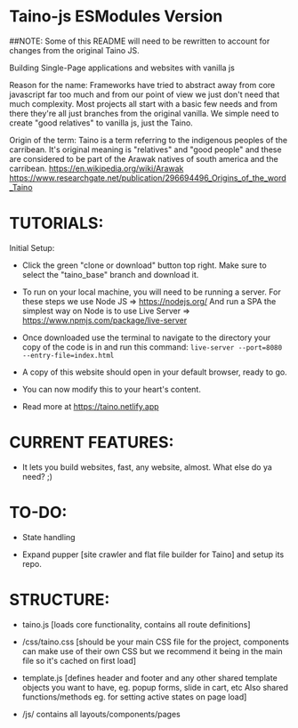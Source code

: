 # Taino-js ESModules Version

##NOTE: Some of this README will need to be rewritten to account for changes from the original Taino JS.

Building Single-Page applications and websites with vanilla js

Reason for the name:
Frameworks have tried to abstract away from core javascript far too much and from our point of view we just don't need that much complexity.
Most projects all start with a basic few needs and from there they're all just branches from the original vanilla.
We simple need to create "good relatives" to vanilla js, just the Taino.

Origin of the term:
Taino is a term referring to the indigenous peoples of the carribean. It's original meaning is "relatives" and "good people" and these are considered to be part of the Arawak natives of south america and the carribean.
https://en.wikipedia.org/wiki/Arawak
https://www.researchgate.net/publication/296694496_Origins_of_the_word_Taino

# TUTORIALS:

Initial Setup:

- Click the green "clone or download" button top right. Make sure to select the "taino_base" branch and download it.

- To run on your local machine, you will need to be running a server.
  For these steps we use Node JS => https://nodejs.org/
  And run a SPA the simplest way on Node is to use Live Server => https://www.npmjs.com/package/live-server

- Once downloaded use the terminal to navigate to the directory your copy of the code is in and run
  this command: `live-server --port=8080 --entry-file=index.html`

- A copy of this website should open in your default browser, ready to go.

- You can now modify this to your heart's content.

- Read more at https://taino.netlify.app

# CURRENT FEATURES:

- It lets you build websites, fast, any website, almost. What else do ya need? ;)

# TO-DO:

- State handling

- Expand pupper [site crawler and flat file builder for Taino] and setup its repo.

# STRUCTURE:

- taino.js [loads core functionality, contains all route definitions]

- /css/taino.css [should be your main CSS file for the project, components can make use of their own CSS but we recommend it being in the main file so it's cached on first load]

- template.js [defines header and footer and any other shared template objects you want to have, eg. popup forms, slide in cart, etc Also shared functions/methods eg. for setting active states on page load]

- /js/ contains all layouts/components/pages
